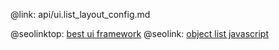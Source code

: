 @link: api/ui.list_layout_config.md

@seolinktop: [best ui framework](https://webix.com)
@seolink: [object list javascript](https://webix.com/widget/list/)